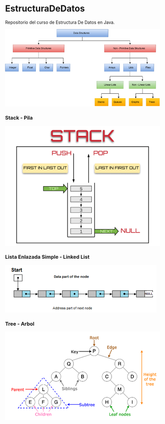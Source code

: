 # EstructuraDeDatos
Repositorio del curso de Estructura De Datos en Java. 

![Data Structures](images/Datastructures.png "Data Structures")


### Stack - Pila
![Stack - Pila](images/Stack.png "Stack - Pila")


### Lista Enlazada Simple - Linked List

![Linked List](images/Linked_List.png "Linked List")

### Tree - Arbol

![Arbol Tree](images/treeds.png "Arbol - Tree")
